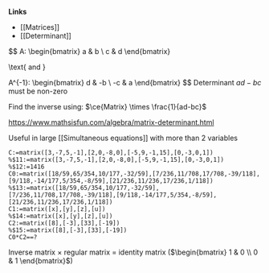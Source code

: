 **Links**
- [[Matrices]] 
- [[Determinant]] 

$$
A: \begin{bmatrix}
    a & b \\ 
    c & d
\end{bmatrix}

\text{ and }

A^{-1}: \begin{bmatrix}
    d & -b \\ 
    -c & a
\end{bmatrix}
$$
Determinant $ad-bc$ must be non-zero

Find the inverse using:
$\ce{Matrix} \times \frac{1}{ad-bc}$

https://www.mathsisfun.com/algebra/matrix-determinant.html

Useful in large [[Simultaneous equations]] with more than 2 variables

```mathpad
C:=matrix([3,-7,5,-1],[2,0,-8,0],[-5,9,-1,15],[0,-3,0,1])
%$11:=matrix([3,-7,5,-1],[2,0,-8,0],[-5,9,-1,15],[0,-3,0,1])
%$12:=1416
C0:=matrix([18/59,65/354,10/177,-32/59],[7/236,11/708,17/708,-39/118],[9/118,-14/177,5/354,-8/59],[21/236,11/236,17/236,1/118])
%$13:=matrix([18/59,65/354,10/177,-32/59],[7/236,11/708,17/708,-39/118],[9/118,-14/177,5/354,-8/59],[21/236,11/236,17/236,1/118])
C1:=matrix([x],[y],[z],[u])
%$14:=matrix([x],[y],[z],[u])
C2:=matrix([8],[-3],[33],[-19])
%$15:=matrix([8],[-3],[33],[-19])
C0*C2==?
```
Inverse matrix $\times$ regular matrix = identity matrix ($\begin{bmatrix}  1 & 0  \\  0 & 1  \end{bmatrix}$)
